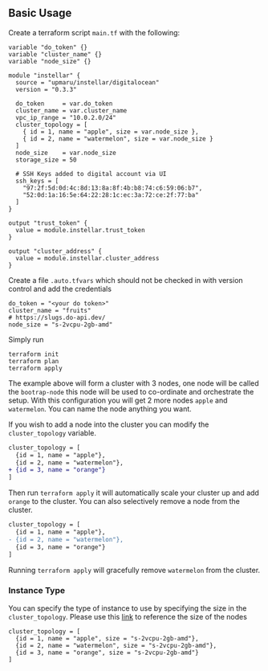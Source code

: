 ## Basic Usage

Create a terraform script `main.tf` with the following:

```hcl
variable "do_token" {}
variable "cluster_name" {}
variable "node_size" {}

module "instellar" {
  source = "upmaru/instellar/digitalocean"
  version = "0.3.3"

  do_token     = var.do_token
  cluster_name = var.cluster_name
  vpc_ip_range = "10.0.2.0/24"
  cluster_topology = [
    { id = 1, name = "apple", size = var.node_size },
    { id = 2, name = "watermelon", size = var.node_size }
  ]
  node_size    = var.node_size
  storage_size = 50

  # SSH Keys added to digital account via UI
  ssh_keys = [
    "97:2f:5d:0d:4c:8d:13:8a:8f:4b:b8:74:c6:59:06:b7",
    "52:0d:1a:16:5e:64:22:28:1c:ec:3a:72:ce:2f:77:ba"
  ]
}

output "trust_token" {
  value = module.instellar.trust_token
}

output "cluster_address" {
  value = module.instellar.cluster_address
}
```

Create a file `.auto.tfvars` which should not be checked in with version control and add the credentials

```hcl
do_token = "<your do token>"
cluster_name = "fruits"
# https://slugs.do-api.dev/
node_size = "s-2vcpu-2gb-amd"
```

Simply run

```shell
terraform init
terraform plan
terraform apply
```

The example above will form a cluster with 3 nodes, one node will be called the `bootrap-node` this node will be used to co-ordinate and orchestrate the setup. With this configuration you will get 2 more nodes `apple` and `watermelon`. You can name the node anything you want.

If you wish to add a node into the cluster you can modify the `cluster_topology` variable.

```diff
cluster_topology = [
  {id = 1, name = "apple"},
  {id = 2, name = "watermelon"},
+ {id = 3, name = "orange"}
]
```

Then run `terraform apply` it will automatically scale your cluster up and add `orange` to the cluster. You can also selectively remove a node from the cluster.

```diff
cluster_topology = [
  {id = 1, name = "apple"},
- {id = 2, name = "watermelon"},
  {id = 3, name = "orange"}
]
```

Running `terraform apply` will gracefully remove `watermelon` from the cluster.

### Instance Type

You can specify the type of instance to use by specifying the size in the `cluster_topology`. Please use this [link](https://slugs.do-api.dev/) to reference the size of the nodes

```hcl
cluster_topology = [
  {id = 1, name = "apple", size = "s-2vcpu-2gb-amd"},
  {id = 2, name = "watermelon", size = "s-2vcpu-2gb-amd"},
  {id = 3, name = "orange", size = "s-2vcpu-2gb-amd"}
]
```
